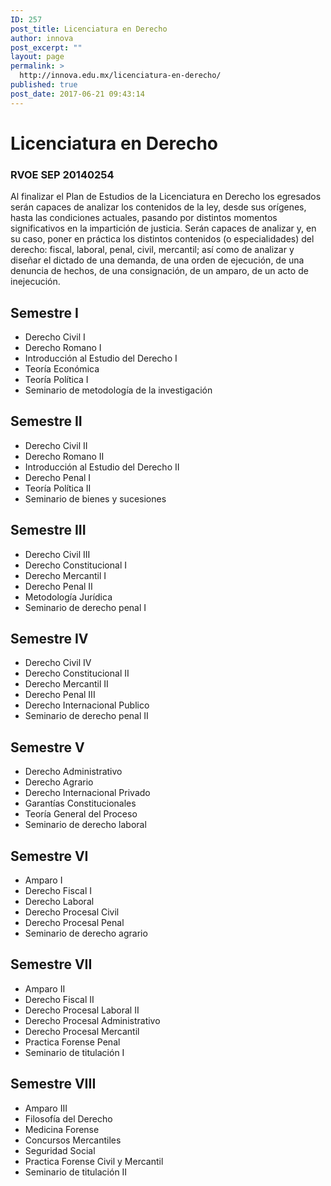 ```yaml
---
ID: 257
post_title: Licenciatura en Derecho
author: innova
post_excerpt: ""
layout: page
permalink: >
  http://innova.edu.mx/licenciatura-en-derecho/
published: true
post_date: 2017-06-21 09:43:14
---
```

# Licenciatura en Derecho

### RVOE SEP 20140254

Al finalizar el Plan de Estudios de la Licenciatura en Derecho los egresados serán capaces de analizar los contenidos de la ley, desde sus orígenes, hasta las condiciones actuales, pasando por distintos momentos significativos en la impartición de justicia. Serán capaces de analizar y, en su caso, poner en práctica los distintos contenidos (o especialidades) del derecho: fiscal, laboral, penal, civil, mercantil; así como de analizar y diseñar el dictado de una demanda, de una orden de ejecución, de una denuncia de hechos, de una consignación, de un amparo, de un acto de inejecución.  

## Semestre I
 
 
- Derecho Civil I 
- Derecho Romano I 
- Introducción al Estudio del Derecho I 
- Teoría Económica 
- Teoría Política I 
- Seminario de metodología de la investigación 

## Semestre II

- Derecho Civil II 
- Derecho Romano II 
- Introducción al Estudio del Derecho II 
- Derecho Penal I 
- Teoría Política II 
- Seminario de bienes y sucesiones 

## Semestre III

- Derecho Civil III 
- Derecho Constitucional I 
- Derecho Mercantil I 
- Derecho Penal II 
- Metodología Jurídica  
- Seminario de derecho penal I 
 
## Semestre IV
- Derecho Civil IV 
- Derecho Constitucional II 
- Derecho Mercantil II 
- Derecho Penal III 
- Derecho Internacional Publico 
- Seminario de derecho penal II 

## Semestre V

- Derecho Administrativo 
- Derecho Agrario 
- Derecho Internacional Privado 
- Garantías Constitucionales 
- Teoría General del Proceso 
- Seminario de derecho laboral 
 
## Semestre VI

- Amparo I  
- Derecho Fiscal I  
- Derecho Laboral  
- Derecho Procesal Civil  
- Derecho Procesal Penal  
- Seminario de derecho agrario  
 
## Semestre VII
 
- Amparo II 
- Derecho Fiscal II 
- Derecho Procesal Laboral II 
- Derecho Procesal Administrativo 
- Derecho Procesal Mercantil 
- Practica Forense Penal 
- Seminario de titulación  I 
 


## Semestre VIII

- Amparo III 
- Filosofía del Derecho 
- Medicina Forense 
- Concursos Mercantiles 
- Seguridad Social 
- Practica Forense Civil y Mercantil 
- Seminario de titulación II
